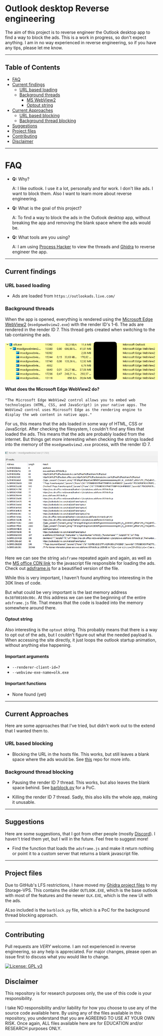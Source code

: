 # Outlook desktop Reverse engineering

The aim of this project is to reverse engineer the Outlook desktop app to find a way to block the ads. This is a work in progress, so don't expect anything. I am in no way experienced in reverse engineering, so if you have any tips, please let me know.

---

## Table of Contents

- [FAQ](#faq)
- [Current findings](#current-findings)
  - [URL based loading](#url-based-loading)
  - [Background threads](#background-threads)
    - [MS WebView2](#what-does-the-microsoft-edge-webview2-do)
    - [Optout string](#optout-string)
- [Current Approaches](#current-approaches)
  - [URL based blocking](#url-based-blocking)
  - [Background thread blocking](#background-thread-blocking)
- [Suggestions](#suggestions)
- [Project files](#project-files)
- [Contributing](#contributing)
- [Disclaimer](#disclaimer)

---

# FAQ

- **Q:** Why?

    A: I like outlook. I use it a lot, personally and for work. I don't like ads. I want to block them. Also I want to learn more about reverse engineering.

- **Q:** What is the goal of this project?

    A: To find a way to block the ads in the Outlook desktop app, without breaking the app and removing the blank space where the ads would be.

- **Q:** What tools are you using?

    A: I am using [Process Hacker](https://processhacker.sourceforge.io/) to view the threads and [Ghidra](https://ghidra-sre.org/) to reverse engineer the app.

---

## Current findings

### URL based loading

- Ads are loaded from `https://outlookads.live.com/`

### Background threads

When the app is opened, everything is rendered using the [Microsoft Edge WebView2](https://developer.microsoft.com/en-us/microsoft-edge/webview2/) (`msedgewebview2.exe`) with the render ID's 1-6. The ads are rendered in the render ID 7. This thread gets created when switching to the tab containing the ads.

![Threads](images/PHoverview.png)

#### What does the Microsoft Edge WebView2 do?

```text
"The Microsoft Edge WebView2 control allows you to embed web technologies (HTML, CSS, and JavaScript) in your native apps. The WebView2 control uses Microsoft Edge as the rendering engine to display the web content in native apps."
```

For us, this means that the ads loaded in some way of HTML, CSS or JavaScript. After checking the filesystem, I couldn't find any files that loaded the ads. This means that the ads are probably loaded from the internet. But things get more interesting when checking the strings loaded into the memory of the `msedgewebview2.exe` process, with the render ID 7.

![Strings](images/PHadsframeStrings.png)

Here we can see the string `adsframe` repeated again and again, as well as the [MS office CDN link](https://res.cdn.office.net/owamail/hashed-v1/scripts/owa.adsframe.857c6e5b.js) to the javascript file responsible for loading the ads. Check out [adsframe.js](./adsframe.js) for a beautified version of the file.

While this is very important, I haven't found anything too interesting in the 30K lines of code.

But what could be very important is the last memory address `0x38f00160c00c`. At this address we can see the beginning of the entire `adsframe.js` file. That means that the code is loaded into the memory somewhere around there.

#### Optout string

Also interesting is the `optout` string. This probably means that there is a way to opt out of the ads, but I couldn't figure out what the needed payload is. When accessing the site directly, it just loops the outlook startup animation, without anything else happening.

#### Important arguments

- `--renderer-client-id=7`
- `--webview-exe-name=olk.exe`

#### Important functions

- None found (yet)

---

## Current Approaches

Here are some approaches that I've tried, but didn't work out to the extend that I wanted them to.

### URL based blocking

- Blocking the URL in the hosts file. This works, but still leaves a blank space where the ads would be. See [this](https://github.com/Pyenb/Outlook-desktop-ad-blocker/) repo for more info.

### Background thread blocking

- Pausing the render ID 7 thread. This works, but also leaves the blank space behind. See [barblock.py](./barblock.py) for a PoC.

- Killing the render ID 7 thread. Sadly, this also kills the whole app, making it unusable.

---

## Suggestions

Here are some suggestions, that I got from other people (mostly [Discord](https://discord.com/channels/391398885819547652/1200216320839524372)). I haven't tried them yet, but I will in the future. Feel free to suggest more!

- Find the function that loads the `adsframe.js` and make it return nothing or point it to a custom server that returns a blank javascript file.

---

## Project files

Due to GitHub's LFS restrictions, I have moved my [Ghidra project files](https://data.pyenb.network/github/Outlook-ads-RE/Outlook-ads-RE.zip) to my Storage-VPS. This contains the older `OUTLOOK.EXE`, which is the base outlook with most of the features and the newer `OLK.EXE`, which is the new UI with the ads.

ALso included is the `barblock.py` file, which is a PoC for the background thread blocking approach.

---

## Contributing

Pull requests are *VERY* welcome. I am not experienced in reverse engineering, so any help is appreciated. For major changes, please open an issue first to discuss what you would like to change.

[![License: GPL v3](https://img.shields.io/badge/License-GPLv3-blue.svg)](https://www.gnu.org/licenses/gpl-3.0)

## Disclaimer

This repository is for research purposes only, the use of this code is your responsibility.

I take NO responsibility and/or liability for how you choose to use any of the source code available here. By using any of the files available in this repository, you understand that you are AGREEING TO USE AT YOUR OWN RISK. Once again, ALL files available here are for EDUCATION and/or RESEARCH purposes ONLY.
